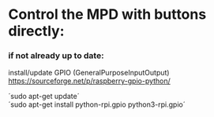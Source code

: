 # Control the MPD with buttons directly:

### if not already up to date:

install/update GPIO (GeneralPurposeInputOutput)
https://sourceforge.net/p/raspberry-gpio-python/

´sudo apt-get update´  
´sudo apt-get install python-rpi.gpio python3-rpi.gpio´  
